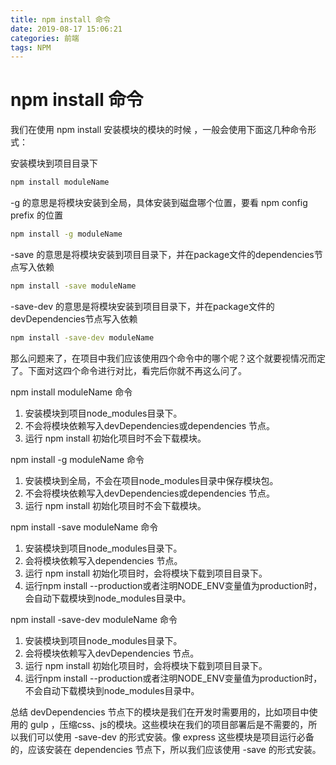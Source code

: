 ```yaml
---
title: npm install 命令
date: 2019-08-17 15:06:21
categories: 前端
tags: NPM
---
```



# npm install 命令

我们在使用 npm install 安装模块的模块的时候 ，一般会使用下面这几种命令形式：

安装模块到项目目录下

``` bash 
npm install moduleName 
```
 
-g 的意思是将模块安装到全局，具体安装到磁盘哪个位置，要看 npm config prefix 的位置

``` bash
npm install -g moduleName 
```
-save 的意思是将模块安装到项目目录下，并在package文件的dependencies节点写入依赖

``` bash 
npm install -save moduleName 
```
-save-dev 的意思是将模块安装到项目目录下，并在package文件的devDependencies节点写入依赖

``` bash
npm install -save-dev moduleName 
```

那么问题来了，在项目中我们应该使用四个命令中的哪个呢？这个就要视情况而定了。下面对这四个命令进行对比，看完后你就不再这么问了。

npm install moduleName 命令

1. 安装模块到项目node_modules目录下。
2. 不会将模块依赖写入devDependencies或dependencies 节点。
3. 运行 npm install 初始化项目时不会下载模块。

npm install -g moduleName 命令

1. 安装模块到全局，不会在项目node_modules目录中保存模块包。
2. 不会将模块依赖写入devDependencies或dependencies 节点。
3. 运行 npm install 初始化项目时不会下载模块。

npm install -save moduleName 命令

1. 安装模块到项目node_modules目录下。
2. 会将模块依赖写入dependencies 节点。
3. 运行 npm install 初始化项目时，会将模块下载到项目目录下。
4. 运行npm install --production或者注明NODE_ENV变量值为production时，会自动下载模块到node_modules目录中。

npm install -save-dev moduleName 命令

1. 安装模块到项目node_modules目录下。
2. 会将模块依赖写入devDependencies 节点。
3. 运行 npm install 初始化项目时，会将模块下载到项目目录下。
4. 运行npm install --production或者注明NODE_ENV变量值为production时，不会自动下载模块到node_modules目录中。

总结
devDependencies 节点下的模块是我们在开发时需要用的，比如项目中使用的 gulp ，压缩css、js的模块。这些模块在我们的项目部署后是不需要的，所以我们可以使用 -save-dev 的形式安装。像 express 这些模块是项目运行必备的，应该安装在 dependencies 节点下，所以我们应该使用 -save 的形式安装。

